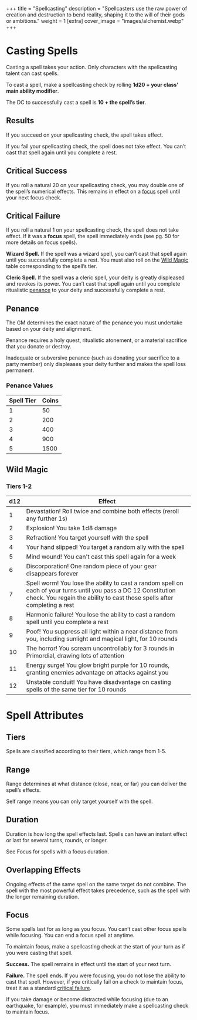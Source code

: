 +++
title = "Spellcasting"
description = "Spellcasters use the raw power of creation and destruction to bend reality, shaping it to the will of their gods or ambitions."
weight = 1
[extra] 
cover_image = "images/alchemist.webp"
+++

# Casting Spells

Casting a spell takes your action. Only characters with the spellcasting talent
can cast spells.

To cast a spell, make a spellcasting check by rolling **1d20 + your class' main
ability modifier**.

The DC to successfully cast a spell is **10 + the spell’s tier**.

## Results

If you succeed on your spellcasting check, the spell takes effect.

If you fail your spellcasting check, the spell does not take effect. You can’t
cast that spell again until you complete a rest.

## Critical Success

If you roll a natural 20 on your spellcasting check, you may double one of the
spell’s numerical effects. This remains in effect on a [focus](#focus) spell
until your next focus check.

## Critical Failure

If you roll a natural 1 on your spellcasting check, the spell does not take
effect. If it was a **focus** spell, the spell immediately ends (see pg. 50 for
more details on focus spells).

**Wizard Spell.** If the spell was a wizard spell, you can’t cast that spell
again until you successfully complete a rest. You must also roll on the
[Wild Magic](#wild-magic) table corresponding to the spell’s tier.

**Cleric Spell.** If the spell was a cleric spell, your deity is greatly
displeased and revokes its power. You can’t cast that spell again until you
complete ritualistic [penance](#Penance) to your deity and successfully complete
a rest.

## Penance

The GM determines the exact nature of the penance you must undertake based on
your deity and alignment.

Penance requires a holy quest, ritualistic atonement, or a material sacrifice
that you donate or destroy.

Inadequate or subversive penance (such as donating your sacrifice to a party
member) only displeases your deity further and makes the spell loss permanent.

### Penance Values

| Spell Tier | Coins |
| ---------- | ----- |
| 1          | 50    |
| 2          | 200   |
| 3          | 400   |
| 4          | 900   |
| 5          | 1500  |

## Wild Magic

### Tiers 1-2

| d12 | Effect                                                                                                                                                                                       |
| --- | -------------------------------------------------------------------------------------------------------------------------------------------------------------------------------------------- |
| 1   | Devastation! Roll twice and combine both effects (reroll any further 1s)                                                                                                                     |
| 2   | Explosion! You take 1d8 damage                                                                                                                                                               |
| 3   | Refraction! You target yourself with the spell                                                                                                                                               |
| 4   | Your hand slipped! You target a random ally with the spell                                                                                                                                   |
| 5   | Mind wound! You can't cast this spell again for a week                                                                                                                                       |
| 6   | Discorporation! One random piece of your gear disappears forever                                                                                                                             |
| 7   | Spell worm! You lose the ability to cast a random spell on each of your turns until you pass a DC 12 Constitution check. You regain the ability to cast those spells after completing a rest |
| 8   | Harmonic failure! You lose the ability to cast a random spell until you complete a rest                                                                                                      |
| 9   | Poof! You suppress all light within a near distance from you, including sunlight and magical light, for 10 rounds                                                                            |
| 10  | The horror! You scream uncontrollably for 3 rounds in Primordial, drawing lots of attention                                                                                                  |
| 11  | Energy surge! You glow bright purple for 10 rounds, granting enemies advantage on attacks against you                                                                                        |
| 12  | Unstable conduit! You have disadvantage on casting spells of the same tier for 10 rounds                                                                                                     |

# Spell Attributes

## Tiers

Spells are classified according to their tiers, which range from 1-5.

## Range

Range determines at what distance (close, near, or far) you can deliver the
spell’s effects.

Self range means you can only target yourself with the spell.

## Duration

Duration is how long the spell effects last. Spells can have an instant effect
or last for several turns, rounds, or longer.

See Focus for spells with a focus duration.

## Overlapping Effects

Ongoing effects of the same spell on the same target do not combine. The spell
with the most powerful effect takes precedence, such as the spell with the
longer remaining duration.

## Focus

Some spells last for as long as you focus. You can’t cast other focus spells
while focusing. You can end a focus spell at anytime.

To maintain focus, make a spellcasting check at the start of your turn as if you
were casting that spell.

**Success.** The spell remains in effect until the start of your next turn.

**Failure.** The spell ends. If you were focusing, you do not lose the ability
to cast that spell. However, if you critically fail on a check to maintain
focus, treat it as a standard [critical failure](#critical-failure).

If you take damage or become distracted while focusing (due to an earthquake,
for example), you must immediately make a spellcasting check to maintain focus.
